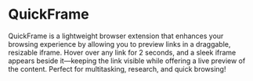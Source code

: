 # QuickFrame
QuickFrame is a lightweight browser extension that enhances your browsing experience by allowing you to preview links in a draggable, resizable iframe. Hover over any link for 2 seconds, and a sleek iframe appears beside it—keeping the link visible while offering a live preview of the content. Perfect for multitasking, research, and quick browsing!
